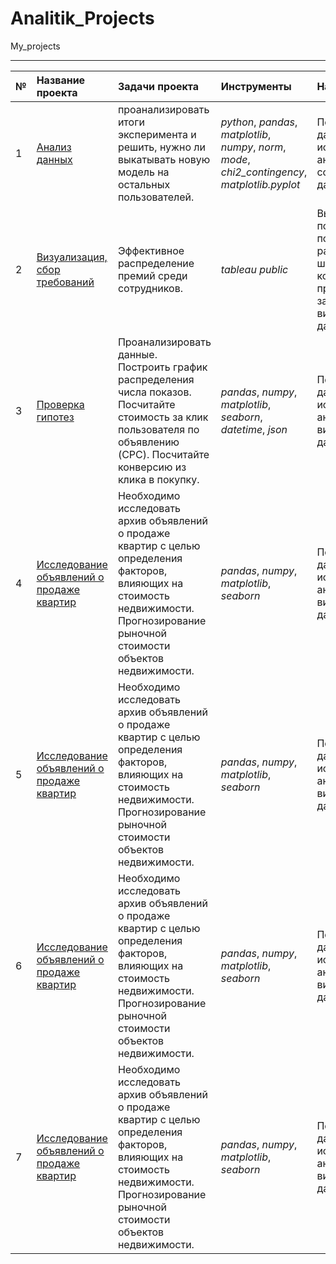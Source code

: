 # Analitik_Projects
My_projects
_________________________________________________________________________________________
|**№**| **Название проекта** | **Задачи проекта** | **Инструменты** | **Навыки** |
|:--| :---------------------- | :---------------------- | :---------------------- | :---------------------- |
| 1| [Анализ данных](https://github.com/1987igor/Analitik_Projects/blob/main/01.Analitik_Project/Final_project_variant4.ipynb) | проанализировать итоги эксперимента и решить, нужно ли выкатывать новую модель на остальных пользователей.|*python*, *pandas*, *matplotlib*, *numpy*, *norm*, *mode*, *chi2_contingency*, *matplotlib.pyplot* | Подготовка данных, исследовательский анализ данных, создание дашборда |
| 2| [Визуализация, сбор требований](https://github.com/1987igor/Analitik_Projects/blob/main/02.Collecting_requirements/dashboard.ipynb) | Эффективное распределение премий среди сотрудников.| *tableau public* | Выяснить потребности пользователя, работа с шаблоном, который предоставляет заказчик, визуализация данных |
| 3| [Проверка гипотез](https://github.com/1987igor/Analitik_Projects/blob/main/03.Project_%D0%9F%D1%80%D0%BE%D0%B2%D0%B5%D1%80%D0%BA%D0%B0_%D0%B3%D0%B8%D0%BF%D0%BE%D1%82%D0%B5%D0%B7/Proekt_proverka_gipotez.ipynb) | Проанализировать данные. Построить график распределения числа показов. Посчитайте стоимость за клик пользователя по объявлению (CPC). Посчитайте конверсию из клика в покупку.| *pandas*, *numpy*, *matplotlib*, *seaborn*, *datetime*, *json* | Подготовка данных, исследовательский анализ данных, визуализация данных |
| 4| [Исследование объявлений о продаже квартир](https://github.com/denisliv/DS_projects/blob/main/02.%20Apartments_sales_research_project/apartments_sales_research_project.ipynb) | Необходимо исследовать архив объявлений о продаже квартир с целью определения факторов, влияющих на стоимость недвижимости. Прогнозирование рыночной стоимости объектов недвижимости.| *pandas*, *numpy*, *matplotlib*, *seaborn* | Подготовка данных, исследовательский анализ данных, визуализация данных |
| 5| [Исследование объявлений о продаже квартир](https://github.com/denisliv/DS_projects/blob/main/02.%20Apartments_sales_research_project/apartments_sales_research_project.ipynb) | Необходимо исследовать архив объявлений о продаже квартир с целью определения факторов, влияющих на стоимость недвижимости. Прогнозирование рыночной стоимости объектов недвижимости.| *pandas*, *numpy*, *matplotlib*, *seaborn* | Подготовка данных, исследовательский анализ данных, визуализация данных |
| 6| [Исследование объявлений о продаже квартир](https://github.com/denisliv/DS_projects/blob/main/02.%20Apartments_sales_research_project/apartments_sales_research_project.ipynb) | Необходимо исследовать архив объявлений о продаже квартир с целью определения факторов, влияющих на стоимость недвижимости. Прогнозирование рыночной стоимости объектов недвижимости.| *pandas*, *numpy*, *matplotlib*, *seaborn* | Подготовка данных, исследовательский анализ данных, визуализация данных |
| 7| [Исследование объявлений о продаже квартир](https://github.com/denisliv/DS_projects/blob/main/02.%20Apartments_sales_research_project/apartments_sales_research_project.ipynb) | Необходимо исследовать архив объявлений о продаже квартир с целью определения факторов, влияющих на стоимость недвижимости. Прогнозирование рыночной стоимости объектов недвижимости.| *pandas*, *numpy*, *matplotlib*, *seaborn* | Подготовка данных, исследовательский анализ данных, визуализация данных |
